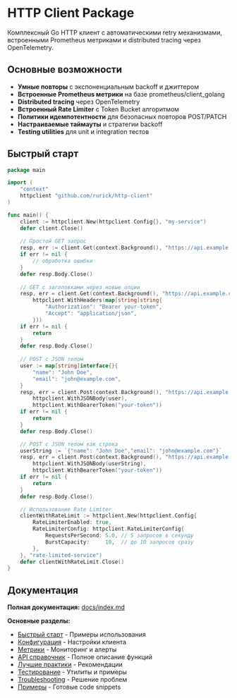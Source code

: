 # HTTP Client Package

Комплексный Go HTTP клиент с автоматическими retry механизмами, встроенными Prometheus метриками и distributed tracing через OpenTelemetry.

## Основные возможности

- **Умные повторы** с экспоненциальным backoff и джиттером
- **Встроенные Prometheus метрики** на базе prometheus/client_golang
- **Distributed tracing** через OpenTelemetry
- **Встроенный Rate Limiter** с Token Bucket алгоритмом
- **Политики идемпотентности** для безопасных повторов POST/PATCH
- **Настраиваемые таймауты** и стратегии backoff
- **Testing utilities** для unit и integration тестов

## Быстрый старт

```go
package main

import (
    "context"
    httpclient "github.com/rurick/http-client"
)

func main() {
    client := httpclient.New(httpclient.Config{}, "my-service")
    defer client.Close()
    
    // Простой GET запрос
    resp, err := client.Get(context.Background(), "https://api.example.com/data")
    if err != nil {
        // обработка ошибки
    }
    defer resp.Body.Close()
    
    // GET с заголовками через новые опции
    resp, err = client.Get(context.Background(), "https://api.example.com/users",
        httpclient.WithHeaders(map[string]string{
            "Authorization": "Bearer your-token",
            "Accept": "application/json",
        }))
    if err != nil {
        return
    }
    defer resp.Body.Close()
    
    // POST с JSON телом
    user := map[string]interface{}{
        "name": "John Doe",
        "email": "john@example.com",
    }
    resp, err = client.Post(context.Background(), "https://api.example.com/users", nil,
        httpclient.WithJSONBody(user),
        httpclient.WithBearerToken("your-token"))
    if err != nil {
        return
    }
    defer resp.Body.Close()

    // POST с JSON телом как строка
	userString := `{"name": "John Doe","email": "john@example.com"}`
	resp, err = client.Post(context.Background(), "https://api.example.com/users", nil,
		httpclient.WithJSONBody(userString),
		httpclient.WithBearerToken("your-token"))
	if err != nil {
		return
	}
	defer resp.Body.Close()

	// Использование Rate Limiter
	clientWithRateLimit := httpclient.New(httpclient.Config{
		RateLimiterEnabled: true,
		RateLimiterConfig: httpclient.RateLimiterConfig{
			RequestsPerSecond: 5.0, // 5 запросов в секунду
			BurstCapacity:     10,  // до 10 запросов сразу
		},
	}, "rate-limited-service")
	defer clientWithRateLimit.Close()
}
```

## Документация

**Полная документация:** [docs/index.md](docs/index.md)

**Основные разделы:**
- [Быстрый старт](docs/quick-start.md) - Примеры использования  
- [Конфигурация](docs/configuration.md) - Настройки клиента
- [Метрики](docs/metrics.md) - Мониторинг и алерты
- [API справочник](docs/api-reference.md) - Полное описание функций
- [Лучшие практики](docs/best-practices.md) - Рекомендации
- [Тестирование](docs/testing.md) - Утилиты и примеры
- [Troubleshooting](docs/troubleshooting.md) - Решение проблем
- [Примеры](docs/examples.md) - Готовые code snippets


